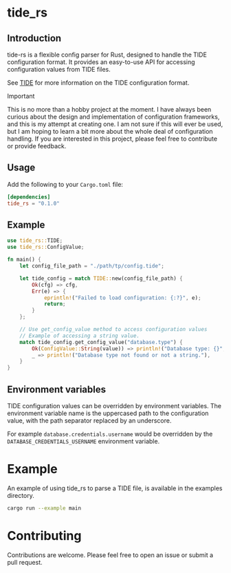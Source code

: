 # tide_rs

## Introduction

tide-rs is a flexible config parser for Rust, designed to handle the TIDE configuration 
format. It provides an easy-to-use API for accessing configuration values from
TIDE files.

See [TIDE](https://github.com/tideconf/tide) for more information on the TIDE
configuration format.

> [!IMPORTANT]  
> This is no more than a hobby project at the moment. I have always been curious about the design and implementation of configuration frameworks, and this is my attempt at creating one. I am not sure if this will ever be used, but I am hoping to learn a bit more about the whole deal of configuration handling. If you are interested in this project, please feel free to contribute or provide feedback.

## Usage

Add the following to your `Cargo.toml` file:

```toml
[dependencies]
tide_rs = "0.1.0"
```

## Example

```rust
use tide_rs::TIDE;
use tide_rs::ConfigValue;

fn main() {
    let config_file_path = "./path/tp/config.tide";

    let tide_config = match TIDE::new(config_file_path) {
        Ok(cfg) => cfg,
        Err(e) => {
            eprintln!("Failed to load configuration: {:?}", e);
            return;
        }
    };

    // Use get_config_value method to access configuration values
    // Example of accessing a string value.
    match tide_config.get_config_value("database.type") {
        Ok(ConfigValue::String(value)) => println!("Database type: {}", value),
        _ => println!("Database type not found or not a string."),
    }
}
```

## Environment variables

TIDE configuration values can be overridden by environment variables. The
environment variable name is the uppercased path to the configuration value,
with the path separator replaced by an underscore.

For example `database.credentials.username` would be overridden by the
`DATABASE_CREDENTIALS_USERNAME` environment variable.

# Example

An example of using tide_rs to parse a TIDE file, is available in the examples
directory.

```bash
cargo run --example main
```

# Contributing

Contributions are welcome. Please feel free to open an issue or submit a pull
request.
